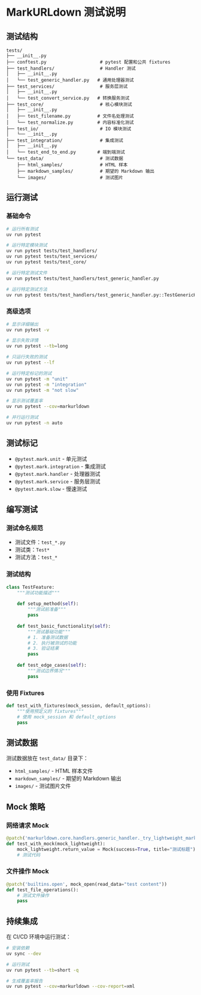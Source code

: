 # MarkURLdown 测试说明

## 测试结构

```
tests/
├── __init__.py
├── conftest.py                    # pytest 配置和公共 fixtures
├── test_handlers/                 # Handler 测试
│   ├── __init__.py
│   └── test_generic_handler.py   # 通用处理器测试
├── test_services/                 # 服务层测试
│   ├── __init__.py
│   └── test_convert_service.py   # 转换服务测试
├── test_core/                     # 核心模块测试
│   ├── __init__.py
│   ├── test_filename.py          # 文件名处理测试
│   └── test_normalize.py         # 内容标准化测试
├── test_io/                       # IO 模块测试
│   └── __init__.py
├── test_integration/              # 集成测试
│   ├── __init__.py
│   └── test_end_to_end.py        # 端到端测试
└── test_data/                     # 测试数据
    ├── html_samples/              # HTML 样本
    ├── markdown_samples/          # 期望的 Markdown 输出
    └── images/                    # 测试图片
```

## 运行测试

### 基础命令

```bash
# 运行所有测试
uv run pytest

# 运行特定模块测试
uv run pytest tests/test_handlers/
uv run pytest tests/test_services/
uv run pytest tests/test_core/

# 运行特定测试文件
uv run pytest tests/test_handlers/test_generic_handler.py

# 运行特定测试方法
uv run pytest tests/test_handlers/test_generic_handler.py::TestGenericHandler::test_convert_url_basic
```

### 高级选项

```bash
# 显示详细输出
uv run pytest -v

# 显示失败详情
uv run pytest --tb=long

# 只运行失败的测试
uv run pytest --lf

# 运行特定标记的测试
uv run pytest -m "unit"
uv run pytest -m "integration"
uv run pytest -m "not slow"

# 显示测试覆盖率
uv run pytest --cov=markurldown

# 并行运行测试
uv run pytest -n auto
```

## 测试标记

- `@pytest.mark.unit` - 单元测试
- `@pytest.mark.integration` - 集成测试
- `@pytest.mark.handler` - 处理器测试
- `@pytest.mark.service` - 服务层测试
- `@pytest.mark.slow` - 慢速测试

## 编写测试

### 测试命名规范

- 测试文件：`test_*.py`
- 测试类：`Test*`
- 测试方法：`test_*`

### 测试结构

```python
class TestFeature:
    """测试功能描述"""
    
    def setup_method(self):
        """测试前准备"""
        pass
    
    def test_basic_functionality(self):
        """测试基础功能"""
        # 1. 准备测试数据
        # 2. 执行被测试的功能
        # 3. 验证结果
        pass
    
    def test_edge_cases(self):
        """测试边界情况"""
        pass
```

### 使用 Fixtures

```python
def test_with_fixtures(mock_session, default_options):
    """使用预定义的 fixtures"""
    # 使用 mock_session 和 default_options
    pass
```

## 测试数据

测试数据放在 `test_data/` 目录下：

- `html_samples/` - HTML 样本文件
- `markdown_samples/` - 期望的 Markdown 输出
- `images/` - 测试图片文件

## Mock 策略

### 网络请求 Mock

```python
@patch('markurldown.core.handlers.generic_handler._try_lightweight_markitdown')
def test_with_mock(mock_lightweight):
    mock_lightweight.return_value = Mock(success=True, title="测试标题")
    # 测试代码
```

### 文件操作 Mock

```python
@patch('builtins.open', mock_open(read_data="test content"))
def test_file_operations():
    # 测试文件操作
    pass
```

## 持续集成

在 CI/CD 环境中运行测试：

```bash
# 安装依赖
uv sync --dev

# 运行测试
uv run pytest --tb=short -q

# 生成覆盖率报告
uv run pytest --cov=markurldown --cov-report=xml
```

